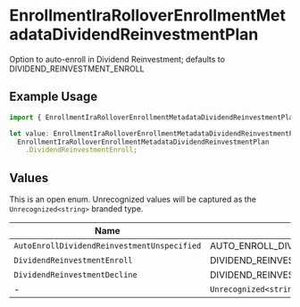 # EnrollmentIraRolloverEnrollmentMetadataDividendReinvestmentPlan

Option to auto-enroll in Dividend Reinvestment; defaults to DIVIDEND_REINVESTMENT_ENROLL

## Example Usage

```typescript
import { EnrollmentIraRolloverEnrollmentMetadataDividendReinvestmentPlan } from "@apexfintechsolutions/ascend-sdk/models/components";

let value: EnrollmentIraRolloverEnrollmentMetadataDividendReinvestmentPlan =
  EnrollmentIraRolloverEnrollmentMetadataDividendReinvestmentPlan
    .DividendReinvestmentEnroll;
```

## Values

This is an open enum. Unrecognized values will be captured as the `Unrecognized<string>` branded type.

| Name                                          | Value                                         |
| --------------------------------------------- | --------------------------------------------- |
| `AutoEnrollDividendReinvestmentUnspecified`   | AUTO_ENROLL_DIVIDEND_REINVESTMENT_UNSPECIFIED |
| `DividendReinvestmentEnroll`                  | DIVIDEND_REINVESTMENT_ENROLL                  |
| `DividendReinvestmentDecline`                 | DIVIDEND_REINVESTMENT_DECLINE                 |
| -                                             | `Unrecognized<string>`                        |